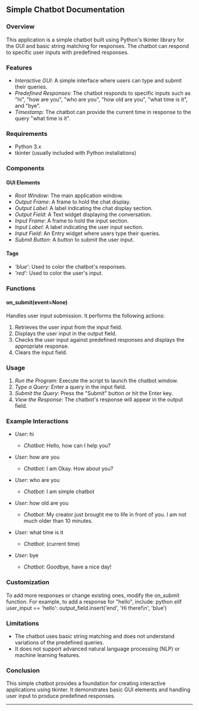 
## Simple Chatbot Documentation

### Overview
This application is a simple chatbot built using Python's tkinter library for the GUI and basic string matching for responses. The chatbot can respond to specific user inputs with predefined responses.

### Features
- *Interactive GUI*: A simple interface where users can type and submit their queries.
- *Predefined Responses*: The chatbot responds to specific inputs such as "hi", "how are you", "who are you", "how old are you", "what time is it", and "bye".
- *Timestamp*: The chatbot can provide the current time in response to the query "what time is it".

### Requirements
- Python 3.x
- tkinter (usually included with Python installations)

### Components

#### GUI Elements
- *Root Window*: The main application window.
- *Output Frame*: A frame to hold the chat display.
- *Output Label*: A label indicating the chat display section.
- *Output Field*: A Text widget displaying the conversation.
- *Input Frame*: A frame to hold the input section.
- *Input Label*: A label indicating the user input section.
- *Input Field*: An Entry widget where users type their queries.
- *Submit Button*: A button to submit the user input.

#### Tags
- *'blue'*: Used to color the chatbot's responses.
- *'red'*: Used to color the user's input.

### Functions

#### on_submit(event=None)
Handles user input submission. It performs the following actions:
1. Retrieves the user input from the input field.
2. Displays the user input in the output field.
3. Checks the user input against predefined responses and displays the appropriate response.
4. Clears the input field.

### Usage
1. *Run the Program*: Execute the script to launch the chatbot window.
2. *Type a Query*: Enter a query in the input field.
3. *Submit the Query*: Press the "Submit" button or hit the Enter key.
4. *View the Response*: The chatbot's response will appear in the output field.

### Example Interactions

- *User*: hi
  - *Chatbot*: Hello, how can I help you?

- *User*: how are you
  - *Chatbot*: I am Okay. How about you?

- *User*: who are you
  - *Chatbot*: I am simple chatbot

- *User*: how old are you
  - *Chatbot*: My creator just brought me to life in front of you. I am not much older than 10 minutes.

- *User*: what time is it
  - *Chatbot*: (current time)

- *User*: bye
  - *Chatbot*: Goodbye, have a nice day!

### Customization
To add more responses or change existing ones, modify the on_submit function. For example, to add a response for "hello", include:
python
elif user_input == 'hello':
    output_field.insert('end', 'Hi there!\n', 'blue')


### Limitations
- The chatbot uses basic string matching and does not understand variations of the predefined queries.
- It does not support advanced natural language processing (NLP) or machine learning features.

### Conclusion
This simple chatbot provides a foundation for creating interactive applications using tkinter. It demonstrates basic GUI elements and handling user input to produce predefined responses.

---

